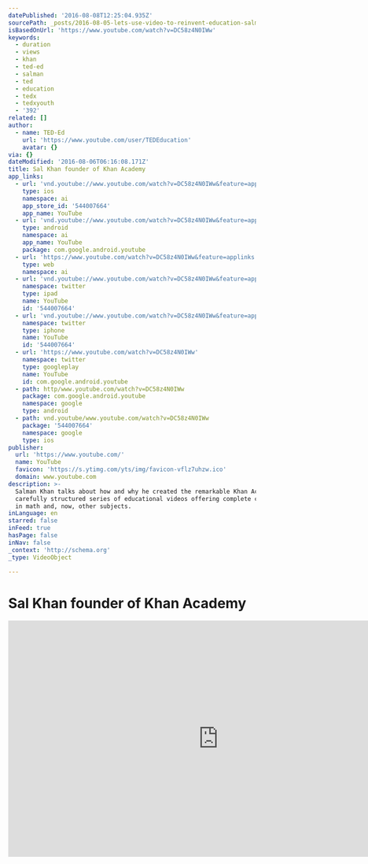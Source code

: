 ```yaml
---
datePublished: '2016-08-08T12:25:04.935Z'
sourcePath: _posts/2016-08-05-lets-use-video-to-reinvent-education-salman-khan.md
isBasedOnUrl: 'https://www.youtube.com/watch?v=DC58z4N0IWw'
keywords:
  - duration
  - views
  - khan
  - ted-ed
  - salman
  - ted
  - education
  - tedx
  - tedxyouth
  - '392'
related: []
author:
  - name: TED-Ed
    url: 'https://www.youtube.com/user/TEDEducation'
    avatar: {}
via: {}
dateModified: '2016-08-06T06:16:08.171Z'
title: Sal Khan founder of Khan Academy
app_links:
  - url: 'vnd.youtube://www.youtube.com/watch?v=DC58z4N0IWw&feature=applinks'
    type: ios
    namespace: ai
    app_store_id: '544007664'
    app_name: YouTube
  - url: 'vnd.youtube://www.youtube.com/watch?v=DC58z4N0IWw&feature=applinks'
    type: android
    namespace: ai
    app_name: YouTube
    package: com.google.android.youtube
  - url: 'https://www.youtube.com/watch?v=DC58z4N0IWw&feature=applinks'
    type: web
    namespace: ai
  - url: 'vnd.youtube://www.youtube.com/watch?v=DC58z4N0IWw&feature=applinks'
    namespace: twitter
    type: ipad
    name: YouTube
    id: '544007664'
  - url: 'vnd.youtube://www.youtube.com/watch?v=DC58z4N0IWw&feature=applinks'
    namespace: twitter
    type: iphone
    name: YouTube
    id: '544007664'
  - url: 'https://www.youtube.com/watch?v=DC58z4N0IWw'
    namespace: twitter
    type: googleplay
    name: YouTube
    id: com.google.android.youtube
  - path: http/www.youtube.com/watch?v=DC58z4N0IWw
    package: com.google.android.youtube
    namespace: google
    type: android
  - path: vnd.youtube/www.youtube.com/watch?v=DC58z4N0IWw
    package: '544007664'
    namespace: google
    type: ios
publisher:
  url: 'https://www.youtube.com/'
  name: YouTube
  favicon: 'https://s.ytimg.com/yts/img/favicon-vflz7uhzw.ico'
  domain: www.youtube.com
description: >-
  Salman Khan talks about how and why he created the remarkable Khan Academy, a
  carefully structured series of educational videos offering complete curricula
  in math and, now, other subjects.
inLanguage: en
starred: false
inFeed: true
hasPage: false
inNav: false
_context: 'http://schema.org'
_type: VideoObject

---
```

# Sal Khan founder of Khan Academy

<iframe src="https://cdn.embedly.com/widgets/media.html?src=https%3A%2F%2Fwww.youtube.com%2Fembed%2FDC58z4N0IWw%3Ffeature%3Doembed&amp;url=http%3A%2F%2Fwww.youtube.com%2Fwatch%3Fv%3DDC58z4N0IWw&amp;image=https%3A%2F%2Fi.ytimg.com%2Fvi%2FDC58z4N0IWw%2Fhqdefault.jpg&amp;key=b7d04c9b404c499eba89ee7072e1c4f7&amp;type=text%2Fhtml&amp;schema=youtube" width="854" height="480" scrolling="no" frameborder="0" allowfullscreen="" style=""></iframe>